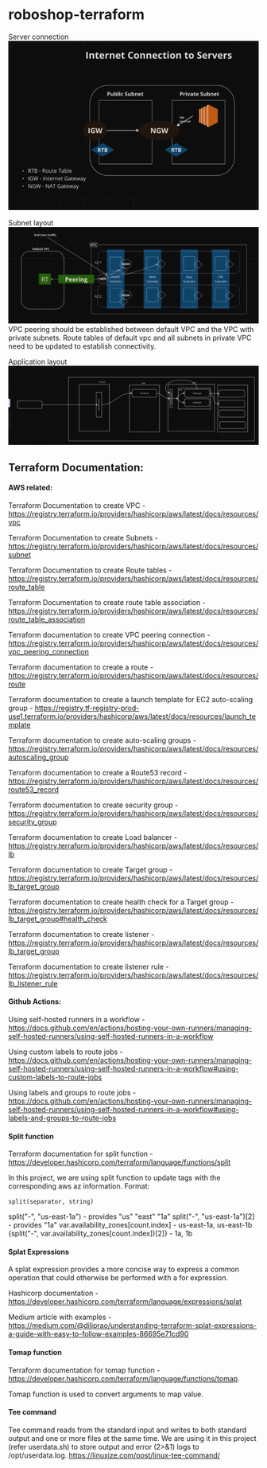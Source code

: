 # roboshop-terraform

Server connection
![img.png](img.png)

Subnet layout
![img_1.png](img_1.png)
VPC peering should be established between default VPC and the VPC with private subnets. Route tables of default vpc and all subnets in private VPC need to be updated to establish connectivity. 

Application layout
![img_2.png](img_2.png)

## Terraform Documentation:

#### AWS related:

Terraform Documentation to create VPC - https://registry.terraform.io/providers/hashicorp/aws/latest/docs/resources/vpc

Terraform Documentation to create Subnets - https://registry.terraform.io/providers/hashicorp/aws/latest/docs/resources/subnet

Terraform Documentation to create Route tables - https://registry.terraform.io/providers/hashicorp/aws/latest/docs/resources/route_table

Terraform Documentation to create route table association - https://registry.terraform.io/providers/hashicorp/aws/latest/docs/resources/route_table_association

Terraform documentation to create VPC peering connection - https://registry.terraform.io/providers/hashicorp/aws/latest/docs/resources/vpc_peering_connection

Terraform documentation to create a route - https://registry.terraform.io/providers/hashicorp/aws/latest/docs/resources/route

Terraform documentation to create a launch template for EC2 auto-scaling group - https://registry.tf-registry-prod-use1.terraform.io/providers/hashicorp/aws/latest/docs/resources/launch_template

Terraform documentation to create auto-scaling groups - https://registry.terraform.io/providers/hashicorp/aws/latest/docs/resources/autoscaling_group

Terraform documentation to create a Route53 record - https://registry.terraform.io/providers/hashicorp/aws/latest/docs/resources/route53_record

Terraform documentation to create security group - https://registry.terraform.io/providers/hashicorp/aws/latest/docs/resources/security_group

Terraform documentation to create Load balancer - https://registry.terraform.io/providers/hashicorp/aws/latest/docs/resources/lb

Terraform documentation to create Target group - https://registry.terraform.io/providers/hashicorp/aws/latest/docs/resources/lb_target_group

Terraform documentation to create health check for a Target group - https://registry.terraform.io/providers/hashicorp/aws/latest/docs/resources/lb_target_group#health_check

Terraform documentation to create listener - https://registry.terraform.io/providers/hashicorp/aws/latest/docs/resources/lb_target_group

Terraform documentation to create listener rule - https://registry.terraform.io/providers/hashicorp/aws/latest/docs/resources/lb_listener_rule

#### Github Actions:

Using self-hosted runners in a workflow - https://docs.github.com/en/actions/hosting-your-own-runners/managing-self-hosted-runners/using-self-hosted-runners-in-a-workflow

Using custom labels to route jobs - https://docs.github.com/en/actions/hosting-your-own-runners/managing-self-hosted-runners/using-self-hosted-runners-in-a-workflow#using-custom-labels-to-route-jobs

Using labels and groups to route jobs - https://docs.github.com/en/actions/hosting-your-own-runners/managing-self-hosted-runners/using-self-hosted-runners-in-a-workflow#using-labels-and-groups-to-route-jobs

#### Split function

Terraform documentation for split function - https://developer.hashicorp.com/terraform/language/functions/split

In this project, we are using split function to update tags with the corresponding aws az information. 
Format:
````
split(separator, string)
````
split("-", "us-east-1a") - provides "us" "east" "1a"
split("-", "us-east-1a")[2] - provides "1a"
var.availability_zones[count.index] - us-east-1a, us-east-1b
{split("-", var.availability_zones[count.index])[2]} - 1a, 1b

#### Splat Expressions

A splat expression provides a more concise way to express a common operation that could otherwise be performed with a for expression.

Hashicorp documentation - https://developer.hashicorp.com/terraform/language/expressions/splat

Medium article with examples - https://medium.com/@diliprao/understanding-terraform-splat-expressions-a-guide-with-easy-to-follow-examples-86695e71cd90

#### Tomap function 

Terraform documentation for tomap function - https://developer.hashicorp.com/terraform/language/functions/tomap. 

Tomap function is used to convert arguments to map value.

#### Tee command

Tee command reads from the standard input and writes to both standard output and one or more files at the same time. We are using it in this project (refer userdata.sh) to store output and error (2>&1) logs to /opt/userdata.log. https://linuxize.com/post/linux-tee-command/






